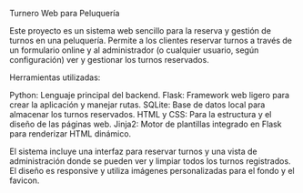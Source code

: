 Turnero Web para Peluquería

Este proyecto es un sistema web sencillo para la reserva y gestión de turnos en una peluquería. Permite a los clientes reservar turnos a través de un formulario online y al administrador (o cualquier usuario, según configuración) ver y gestionar los turnos reservados.

Herramientas utilizadas:

Python: Lenguaje principal del backend.
Flask: Framework web ligero para crear la aplicación y manejar rutas.
SQLite: Base de datos local para almacenar los turnos reservados.
HTML y CSS: Para la estructura y el diseño de las páginas web.
Jinja2: Motor de plantillas integrado en Flask para renderizar HTML dinámico.

El sistema incluye una interfaz para reservar turnos y una vista de administración donde se pueden ver y limpiar todos los turnos registrados.
El diseño es responsive y utiliza imágenes personalizadas para el fondo y el favicon.
